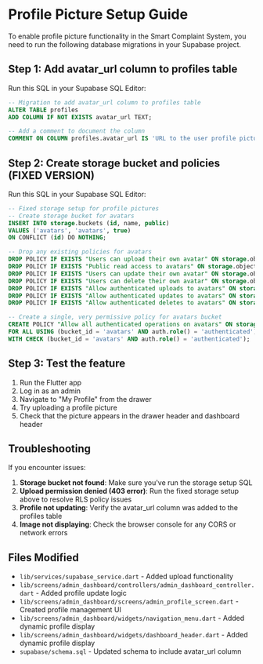 # Profile Picture Setup Guide

To enable profile picture functionality in the Smart Complaint System, you need to run the following database migrations in your Supabase project.

## Step 1: Add avatar_url column to profiles table

Run this SQL in your Supabase SQL Editor:

```sql
-- Migration to add avatar_url column to profiles table
ALTER TABLE profiles 
ADD COLUMN IF NOT EXISTS avatar_url TEXT;

-- Add a comment to document the column
COMMENT ON COLUMN profiles.avatar_url IS 'URL to the user profile picture stored in Supabase Storage';
```

## Step 2: Create storage bucket and policies (FIXED VERSION)

Run this SQL in your Supabase SQL Editor:

```sql
-- Fixed storage setup for profile pictures
-- Create storage bucket for avatars
INSERT INTO storage.buckets (id, name, public)
VALUES ('avatars', 'avatars', true)
ON CONFLICT (id) DO NOTHING;

-- Drop any existing policies for avatars
DROP POLICY IF EXISTS "Users can upload their own avatar" ON storage.objects;
DROP POLICY IF EXISTS "Public read access to avatars" ON storage.objects;
DROP POLICY IF EXISTS "Users can update their own avatar" ON storage.objects;
DROP POLICY IF EXISTS "Users can delete their own avatar" ON storage.objects;
DROP POLICY IF EXISTS "Allow authenticated uploads to avatars" ON storage.objects;
DROP POLICY IF EXISTS "Allow authenticated updates to avatars" ON storage.objects;
DROP POLICY IF EXISTS "Allow authenticated deletes to avatars" ON storage.objects;

-- Create a single, very permissive policy for avatars bucket
CREATE POLICY "Allow all authenticated operations on avatars" ON storage.objects
FOR ALL USING (bucket_id = 'avatars' AND auth.role() = 'authenticated')
WITH CHECK (bucket_id = 'avatars' AND auth.role() = 'authenticated');
```

## Step 3: Test the feature

1. Run the Flutter app
2. Log in as an admin
3. Navigate to "My Profile" from the drawer
4. Try uploading a profile picture
5. Check that the picture appears in the drawer header and dashboard header

## Troubleshooting

If you encounter issues:

1. **Storage bucket not found**: Make sure you've run the storage setup SQL
2. **Upload permission denied (403 error)**: Run the fixed storage setup above to resolve RLS policy issues
3. **Profile not updating**: Verify the avatar_url column was added to the profiles table
4. **Image not displaying**: Check the browser console for any CORS or network errors

## Files Modified

- `lib/services/supabase_service.dart` - Added upload functionality
- `lib/screens/admin_dashboard/controllers/admin_dashboard_controller.dart` - Added profile update logic
- `lib/screens/admin_dashboard/screens/admin_profile_screen.dart` - Created profile management UI
- `lib/screens/admin_dashboard/widgets/navigation_menu.dart` - Added dynamic profile display
- `lib/screens/admin_dashboard/widgets/dashboard_header.dart` - Added dynamic profile display
- `supabase/schema.sql` - Updated schema to include avatar_url column 